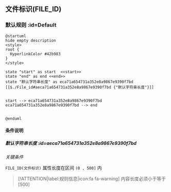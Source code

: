 ## 文件标识(FILE_ID) <!-- {docsify-ignore-all} -->

   

### 默认规则 :id=Default

```plantuml
@startuml
hide empty description
<style>
root {
  HyperlinkColor #42b983
}
</style>

state "start" as start  <<start>>
state "end" as end <<end>>
state "默认字符串长度" as eca71a654731a352e8a9867e9390f7bd [[$./File_id#aeca71a654731a352e8a9867e9390f7bd {"默认字符串长度"}]]


start --> eca71a654731a352e8a9867e9390f7bd 
eca71a654731a352e8a9867e9390f7bd --> end 


@enduml
```

#### 条件说明

##### 默认字符串长度 :id=aeca71a654731a352e8a9867e9390f7bd


*关键条件*


`FILE_ID(文件标识)` 属性长度在区间 `(0 , 500]` 内

> [!ATTENTION|label:规则信息|icon:fa fa-warning]
> 内容长度必须小于等于[500]








